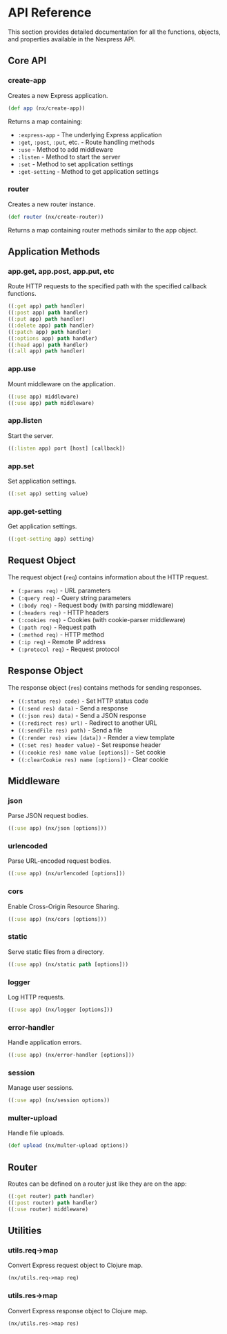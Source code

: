 # API Reference

This section provides detailed documentation for all the functions, objects, and properties available in the Nexpress API.

## Core API

### create-app

Creates a new Express application.

```clojure
(def app (nx/create-app))
```

Returns a map containing:

- `:express-app` - The underlying Express application
- `:get`, `:post`, `:put`, etc. - Route handling methods
- `:use` - Method to add middleware
- `:listen` - Method to start the server
- `:set` - Method to set application settings
- `:get-setting` - Method to get application settings

### router

Creates a new router instance.

```clojure
(def router (nx/create-router))
```

Returns a map containing router methods similar to the app object.

## Application Methods

### app.get, app.post, app.put, etc

Route HTTP requests to the specified path with the specified callback functions.

```clojure
((:get app) path handler)
((:post app) path handler)
((:put app) path handler)
((:delete app) path handler)
((:patch app) path handler)
((:options app) path handler)
((:head app) path handler)
((:all app) path handler)
```

### app.use

Mount middleware on the application.

```clojure
((:use app) middleware)
((:use app) path middleware)
```

### app.listen

Start the server.

```clojure
((:listen app) port [host] [callback])
```

### app.set

Set application settings.

```clojure
((:set app) setting value)
```

### app.get-setting

Get application settings.

```clojure
((:get-setting app) setting)
```

## Request Object

The request object (`req`) contains information about the HTTP request.

- `(:params req)` - URL parameters
- `(:query req)` - Query string parameters
- `(:body req)` - Request body (with parsing middleware)
- `(:headers req)` - HTTP headers
- `(:cookies req)` - Cookies (with cookie-parser middleware)
- `(:path req)` - Request path
- `(:method req)` - HTTP method
- `(:ip req)` - Remote IP address
- `(:protocol req)` - Request protocol

## Response Object

The response object (`res`) contains methods for sending responses.

- `((:status res) code)` - Set HTTP status code
- `((:send res) data)` - Send a response
- `((:json res) data)` - Send a JSON response
- `((:redirect res) url)` - Redirect to another URL
- `((:sendFile res) path)` - Send a file
- `((:render res) view [data])` - Render a view template
- `((:set res) header value)` - Set response header
- `((:cookie res) name value [options])` - Set cookie
- `((:clearCookie res) name [options])` - Clear cookie

## Middleware

### json

Parse JSON request bodies.

```clojure
((:use app) (nx/json [options]))
```

### urlencoded

Parse URL-encoded request bodies.

```clojure
((:use app) (nx/urlencoded [options]))
```

### cors

Enable Cross-Origin Resource Sharing.

```clojure
((:use app) (nx/cors [options]))
```

### static

Serve static files from a directory.

```clojure
((:use app) (nx/static path [options]))
```

### logger

Log HTTP requests.

```clojure
((:use app) (nx/logger [options]))
```

### error-handler

Handle application errors.

```clojure
((:use app) (nx/error-handler [options]))
```

### session

Manage user sessions.

```clojure
((:use app) (nx/session options))
```

### multer-upload

Handle file uploads.

```clojure
(def upload (nx/multer-upload options))
```

## Router

Routes can be defined on a router just like they are on the app:

```clojure
((:get router) path handler)
((:post router) path handler)
((:use router) middleware)
```

## Utilities

### utils.req->map

Convert Express request object to Clojure map.

```clojure
(nx/utils.req->map req)
```

### utils.res->map

Convert Express response object to Clojure map.

```clojure
(nx/utils.res->map res)
```

